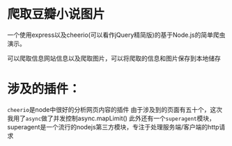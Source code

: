 # 爬取豆瓣小说图片
一个使用express以及cheerio(可以看作jQuery精简版)的基于Node.js的简单爬虫演示。

可以爬取信息网站信息以及爬取图片，可以将爬取的信息和图片保存到本地储存

# 涉及的插件： 
   `cheerio`是node中很好的分析网页内容的插件 
   由于涉及到的页面有五十个，这次我用了`async`做了并发控制async.mapLimit() 
   此外还有一个`superagent`模块，superagent是一个流行的nodejs第三方模块，专注于处理服务端/客户端的http请求


